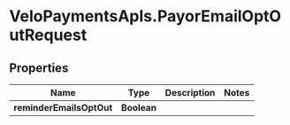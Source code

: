# VeloPaymentsApIs.PayorEmailOptOutRequest

## Properties

Name | Type | Description | Notes
------------ | ------------- | ------------- | -------------
**reminderEmailsOptOut** | **Boolean** |  | 


